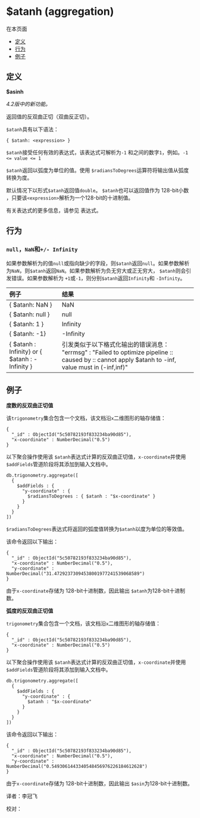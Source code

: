 # $atanh \(aggregation\)

在本页面

* [定义](atanh-aggregation.md#definition)
* [行为](atanh-aggregation.md#behavior)
* [例子](atanh-aggregation.md#examples)

## 定义

**$asinh**

_4.2版中的新功能。_

返回值的反双曲正切（双曲反正切）。

`$atanh`具有以下语法：

```text
{ $atanh: <expression> }
```

`$atanh`接受任何有效的表达式，该表达式可解析为`-1` 和之间的数字`1`，例如。`-1 <= value <= 1`

`$atanh`返回以弧度为单位的值。使用 `$radiansToDegrees`运算符将输出值从弧度转换为度。

默认情况下以形式`$atanh`返回值`double`。 `$atanh`也可以返回值作为 128-bit小数 ，只要该`<expression>`解析为一个128-bit的十进制值。

有关表达式的更多信息，请参见 表达式。

## 行为

### `null`，`NaN`和`+/- Infinity`

如果参数解析为的值`null`或指向缺少的字段，则`$atanh`返回`null`。如果参数解析为`NaN`，则`$atanh`返回`NaN`。如果参数解析为负无穷大或正无穷大， `$atanh`则会引发错误。如果参数解析为 `+1`或`-1`，则分别`$atanh`返回`Infinity`和 `-Infinity`。

| 例子 | 结果 |
| :--- | :--- |
| { $atanh: NaN } | NaN |
| { $atanh: null } | null |
| { $atanh: 1 } | Infinity |
| { $atanh: -1} | -Infinity |
| { $atanh : Infinity} or { $atanh : -Infinity } | 引发类似于以下格式化输出的错误消息： "errmsg" :   "Failed to optimize pipeline :: caused by :: cannot   apply $atanh to -inf, value must in \(-inf,inf\)" |

## 例子

**度数的反双曲正切值**

该`trigonometry`集合包含一个文档，该文档沿`x`二维图形的轴存储值：

```text
{
  "_id" : ObjectId("5c50782193f833234ba90d85"),
  "x-coordinate" : NumberDecimal("0.5")
}
```

以下聚合操作使用该 `$atanh`表达式计算的反双曲正切值，`x-coordinate`并使用`$addFields`管道阶段将其添加到输入文档中。

```text
db.trigonometry.aggregate([
  {
    $addFields : {
      "y-coordinate" : {
        $radiansToDegrees : { $atanh : "$x-coordinate" }
      }
    }
  }
])
```

`$radiansToDegrees`表达式将返回的弧度值转换为`$atanh`以度为单位的等效值。

该命令返回以下输出：

```text
{
  "_id" : ObjectId("5c50782193f833234ba90d85"),
  "x-coordinate" : NumberDecimal("0.5"),
  "y-coordinate" : NumberDecimal("31.47292373094538001977241539068589")
}
```

由于`x-coordinate`存储为 128-bit十进制数，因此输出 `$atanh`为128-bit十进制数。

**弧度的反双曲正切值**

`trigonometry`集合包含一个文档，该文档沿`x`二维图形的轴存储值：

```text
{
  "_id" : ObjectId("5c50782193f833234ba90d85"),
  "x-coordinate" : NumberDecimal("0.5")
}
```

以下聚合操作使用该 `$atanh`表达式计算的反双曲正切值，`x-coordinate`并使用`$addFields`管道阶段将其添加到输入文档中。

```text
db.trigonometry.aggregate([
  {
    $addFields : {
      "y-coordinate" : {
        $atanh : "$x-coordinate"
      }
    }
  }
])
```

该命令返回以下输出：

```text
{
  "_id" : ObjectId("5c50782193f833234ba90d85"),
  "x-coordinate" : NumberDecimal("0.5"),
  "y-coordinate" : NumberDecimal("0.5493061443340548456976226184612628")
}
```

由于`x-coordinate`存储为 128-bit十进制数，因此输出 `$asin`为128-bit十进制数。

译者：李冠飞

校对：

